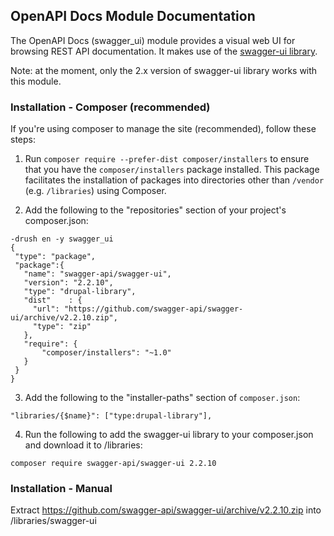 ## OpenAPI Docs Module Documentation
The  OpenAPI Docs (swagger_ui) module provides a visual web UI for browsing REST API documentation. It makes use of the [swagger-ui library](https://github.com/swagger-api/swagger-ui).

Note: at the moment, only the 2.x version of swagger-ui library works with this module.

### Installation - Composer (recommended)
If you're using composer to manage the site (recommended), follow these steps:
 
1. Run `composer require --prefer-dist composer/installers` to ensure that you have the `composer/installers` package installed. This package facilitates the installation of packages into directories other than `/vendor` (e.g. `/libraries`) using Composer.

2. Add the following to the "repositories" section of your project's composer.json:
 ```
-drush en -y swagger_ui
{
  "type": "package",
  "package":{
    "name": "swagger-api/swagger-ui",
    "version": "2.2.10",
    "type": "drupal-library",
    "dist"    : {
      "url": "https://github.com/swagger-api/swagger-ui/archive/v2.2.10.zip",
      "type": "zip"
    },
    "require": {
        "composer/installers": "~1.0"
    }
  }
}
```

3. Add the following to the "installer-paths" section of `composer.json`:
    
 ```
"libraries/{$name}": ["type:drupal-library"],
```

4. Run the following to add the swagger-ui library to your composer.json and download it to /libraries:
```
composer require swagger-api/swagger-ui 2.2.10
```

### Installation - Manual
Extract https://github.com/swagger-api/swagger-ui/archive/v2.2.10.zip into /libraries/swagger-ui

